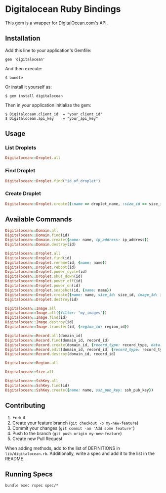 # Digitalocean Ruby Bindings

This gem is a wrapper for [DigitalOcean.com](https://www.digitalocean.com)'s API.

## Installation

Add this line to your application's Gemfile:

    gem 'digitalocean'

And then execute:

    $ bundle

Or install it yourself as:

    $ gem install digitalocean

Then in your application initialize the gem:

    $ Digitalocean.client_id  = "your_client_id"
    $ Digitalocean.api_key    = "your_api_key"

## Usage

### List Droplets

```ruby
Digitalocean::Droplet.all
```

### Find Droplet

```ruby
Digitalocean::Droplet.find("id_of_droplet")
```

### Create Droplet

```ruby
Digitalocean::Droplet.create({:name => droplet_name, :size_id => size_id, :image_id => image_id, :region_id => region_id)
```
## Available Commands

```ruby
Digitalocean::Domain.all
Digitalocean::Domain.find(id)
Digitalocean::Domain.create({name: name, ip_address: ip_address})
Digitalocean::Domain.destroy(id)

Digitalocean::Droplet.all
Digitalocean::Droplet.find(id)
Digitalocean::Droplet.rename(id, {name: name})
Digitalocean::Droplet.reboot(id)
Digitalocean::Droplet.power_cycle(id)
Digitalocean::Droplet.shut_down(id)
Digitalocean::Droplet.power_off(id)
Digitalocean::Droplet.power_on(id)
Digitalocean::Droplet.snapshot(id, {name: name})
Digitalocean::Droplet.create({name: name, size_id: size_id, image_id: image_id, region_id: region_id, ssh_key_ids: ssh_key_ids})
Digitalocean::Droplet.destroy(id)

Digitalocean::Image.all
Digitalocean::Image.all({filter: "my_images"})
Digitalocean::Image.find(id)
Digitalocean::Image.destroy(id)
Digitalocean::Image.transfer(id, {region_id: region_id})

Digitalocean::Record.all(domain_id)
Digitalocean::Record.find(domain_id, record_id)
Digitalocean::Record.create(domain_id, {record_type: record_type, data: data})
Digitalocean::Record.edit(domain_id, record_id, {record_type: record_type, data: data})
Digitalocean::Record.destroy(domain_id, record_id)

Digitalocean::Region.all

Digitalocean::Size.all

Digitalocean::SshKey.all
Digitalocean::SshKey.find(id)
Digitalocean::SshKey.create({name: name, ssh_pub_key: ssh_pub_key})
```

## Contributing

1. Fork it
2. Create your feature branch (`git checkout -b my-new-feature`)
5. Commit your changes (`git commit -am 'Add some feature'`)
6. Push to the branch (`git push origin my-new-feature`)
7. Create new Pull Request

When adding methods, add to the list of DEFINITIONS in `lib/digitalocean.rb`. Additionally, write a spec and add it to the list in the README.

## Running Specs

```
bundle exec rspec spec/*
```

